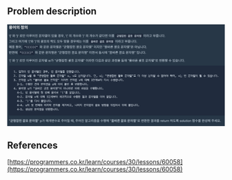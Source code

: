 ## Problem description
![Problem description](./Problem-60058.png)

## References
[https://programmers.co.kr/learn/courses/30/lessons/60058](https://programmers.co.kr/learn/courses/30/lessons/60058)
